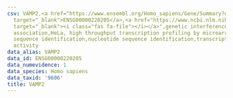 ```yaml
---
csv: VAMP2,<a href="https://www.ensembl.org/Homo_sapiens/Gene/Summary?db=core;g=ENSG00000220205"
  target="_blank">ENSG00000220205</a>,<a href="https://www.ncbi.nlm.nih.gov/pubmed/17216044"
  target="_blank"><i class="fas fa-file"></i></a>",genetic interference,functional
  association,HeLa, high throughput transcription profiling by microarray,nucleotide
  sequence identification,nucleotide sequence identification,transcriptional regulation,up-regulates
  activity
data_alias: VAMP2
data_id: ENSG00000220205
data_numevidence: 1
data_species: Homo sapiens
data_taxid: '9606'
title: VAMP2
---
```

